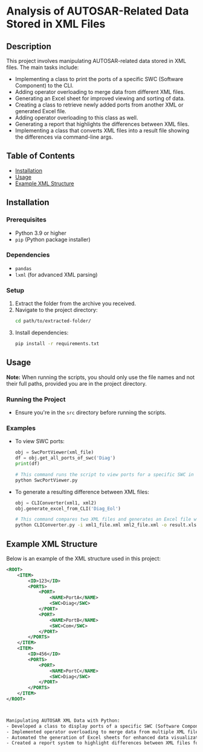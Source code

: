 # Analysis of AUTOSAR-Related Data Stored in XML Files

## Description
This project involves manipulating AUTOSAR-related data stored in XML files. The main tasks include:
- Implementing a class to print the ports of a specific SWC (Software Component) to the CLI.
- Adding operator overloading to merge data from different XML files.
- Generating an Excel sheet for improved viewing and sorting of data.
- Creating a class to retrieve newly added ports from another XML or generated Excel file.
- Adding operator overloading to this class as well.
- Generating a report that highlights the differences between XML files.
- Implementing a class that converts XML files into a result file showing the differences via command-line args.

## Table of Contents
- [Installation](#installation)
- [Usage](#usage)
- [Example XML Structure](#example-xml-structure)

## Installation

### Prerequisites
- Python 3.9 or higher
- `pip` (Python package installer)

### Dependencies
- `pandas`
- `lxml` (for advanced XML parsing)

### Setup
1. Extract the folder from the archive you received.
2. Navigate to the project directory:
    ```bash
    cd path/to/extracted-folder/
    ```
3. Install dependencies:
    ```bash
    pip install -r requirements.txt
    ```

## Usage

**Note:** When running the scripts, you should only use the file names and not their full paths, provided you are in the project directory.

### Running the Project
- Ensure you're in the `src` directory before running the scripts.

### Examples
- To view SWC ports:
    ```python
    obj = SwcPortViewer(xml_file)
    df = obj.get_all_ports_of_swc('Diag')
    print(df)
    ```
    ```bash
    # This command runs the script to view ports for a specific SWC in the XML file.
    python SwcPortViewer.py
    ```
- To generate a resulting difference between XML files:
    ```python
    obj = CLIConverter(xml1, xml2)
    obj.generate_excel_from_CLI('Diag_Eol')
    ```
    ```bash
    # This command compares two XML files and generates an Excel file with the differences.
    python CLIConverter.py -i xml1_file.xml xml2_file.xml -o result.xlsx
    ```

## Example XML Structure

Below is an example of the XML structure used in this project:

```xml
<ROOT>
    <ITEM>
        <ID>123</ID>
        <PORTS>
            <PORT>
                <NAME>PortA</NAME>
                <SWC>Diag</SWC>
            </PORT>
            <PORT>
                <NAME>PortB</NAME>
                <SWC>Com</SWC>
            </PORT>
        </PORTS>
    </ITEM>
    <ITEM>
        <ID>456</ID>
        <PORTS>
            <PORT>
                <NAME>PortC</NAME>
                <SWC>Diag</SWC>
            </PORT>
        </PORTS>
    </ITEM>
</ROOT>



Manipulating AUTOSAR XML Data with Python:
- Developed a class to display ports of a specific SWC (Software Component) in the CLI.
- Implemented operator overloading to merge data from multiple XML files.
- Automated the generation of Excel sheets for enhanced data visualization and sorting.
- Created a report system to highlight differences between XML files for easy comparison.
